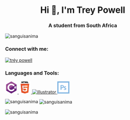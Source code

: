 <h1 align="center">Hi 👋, I'm Trey Powell</h1>
<h3 align="center">A student from South Africa</h3>

<p align="left"> <img src="https://komarev.com/ghpvc/?username=sanguisanima&label=Profile%20views&color=0e75b6&style=flat" alt="sanguisanima" /> </p>

<h3 align="left">Connect with me:</h3>
<p align="left">
<a href="https://www.linkedin.com/in/tr%C3%A9y-powell-09705a190/" target="blank"><img align="center" src="https://raw.githubusercontent.com/rahuldkjain/github-profile-readme-generator/master/src/images/icons/Social/linked-in-alt.svg" alt="tréy powell" height="30" width="40" /></a>
</p>

<h3 align="left">Languages and Tools:</h3>
<p align="left"> <a href="https://www.w3schools.com/cs/" target="_blank"> <img src="https://raw.githubusercontent.com/devicons/devicon/master/icons/csharp/csharp-original.svg" alt="csharp" width="40" height="40"/> </a> <a href="https://www.w3.org/html/" target="_blank"> <img src="https://raw.githubusercontent.com/devicons/devicon/master/icons/html5/html5-original-wordmark.svg" alt="html5" width="40" height="40"/> </a> <a href="https://www.adobe.com/in/products/illustrator.html" target="_blank"> <img src="https://www.vectorlogo.zone/logos/adobe_illustrator/adobe_illustrator-icon.svg" alt="illustrator" width="40" height="40"/> </a> <a href="https://www.photoshop.com/en" target="_blank"> <img src="https://raw.githubusercontent.com/devicons/devicon/master/icons/photoshop/photoshop-line.svg" alt="photoshop" width="40" height="40"/> </a> </p>

<p><img align="left" src="https://github.com/SanguisAnima/GitHub-Stats/blob/output/generated/languages.svg" alt="sanguisanima" /></p>

<p>&nbsp;<img align="center" src="https://github.com/SanguisAnima/GitHub-Stats/blob/output/generated/overview.svg" alt="sanguisanima" /></p>

<p><img align="center" src="http://github-readme-streak-stats.herokuapp.com?user=SanguisAnima&background=DD272700&currStreakNum=7B8B8B&sideNums=7B8B8B&currStreakLabel=7B8B8B&sideLabels=7B8B8B&dates=7B8B8B" alt="sanguisanima" /></p>

